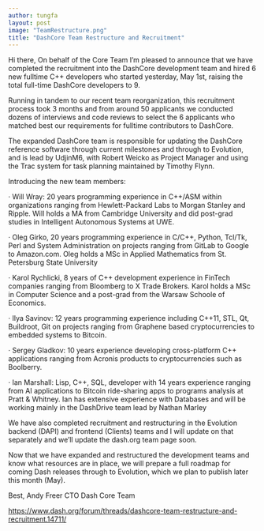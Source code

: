 ```yaml
---
author: tungfa
layout: post
image: "TeamRestructure.png"
title: "DashCore Team Restructure and Recruitment"
---
```

Hi there,
On behalf of the Core Team I’m pleased to announce that we have completed the recruitment into the DashCore development team and hired 6 new fulltime C++ developers who started yesterday, May 1st, raising the total full-time DashCore developers to 9.

Running in tandem to our recent team reorganization, this recruitment process took 3 months and from around 50 applicants we conducted dozens of interviews and code reviews to select the 6 applicants who matched best our requirements for fulltime contributors to DashCore.

The expanded DashCore team is responsible for updating the DashCore reference software through current milestones and through to Evolution, and is lead by UdjinM6, with Robert Weicko as Project Manager and using the Trac system for task planning maintained by Timothy Flynn.

Introducing the new team members:

· Will Wray: 20 years programming experience in C++/ASM within organizations ranging from Hewlett-Packard Labs to Morgan Stanley and Ripple. Will holds a MA from Cambridge University and did post-grad studies in Intelligent Autonomous Systems at UWE.

· Oleg Girko, 20 years programming experience in C/C++, Python, Tcl/Tk, Perl and System Administration on projects ranging from GitLab to Google to Amazon.com. Oleg holds a MSc in Applied Mathematics from St. Petersburg State University

· Karol Rychlicki, 8 years of C++ development experience in FinTech companies ranging from Bloomberg to X Trade Brokers. Karol holds a MSc in Computer Science and a post-grad from the Warsaw Schoole of Economics.

· Ilya Savinov: 12 years programming experience including C++11, STL, Qt, Buildroot, Git on projects ranging from Graphene based cryptocurrencies to embedded systems to Bitcoin. 

· Sergey Gladkov: 10 years experience developing cross-platform C++ applications ranging from Acronis products to cryptocurrencies such as Boolberry.

· Ian Marshall: Lisp, C++, SQL, developer with 14 years experience ranging from AI applications to Bitcoin ride-sharing apps to programs analysis at Pratt & Whitney. Ian has extensive experience with Databases and will be working mainly in the DashDrive team lead by Nathan Marley

We have also completed recruitment and restructuring in the Evolution backend (DAPI) and frontend (Clients) teams and I will update on that separately and we’ll update the dash.org team page soon.

Now that we have expanded and restructured the development teams and know what resources are in place, we will prepare a full roadmap for coming Dash releases through to Evolution, which we plan to publish later this month (May).

Best,
Andy Freer
CTO
Dash Core Team

<https://www.dash.org/forum/threads/dashcore-team-restructure-and-recruitment.14711/>

